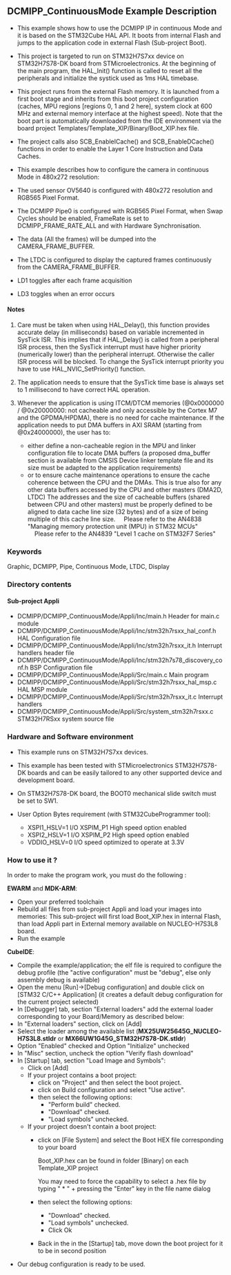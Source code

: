 ## <b>DCMIPP_ContinuousMode Example Description</b>

- This example shows how to use the DCMIPP IP in continuous Mode and it is based on the STM32Cube HAL API.
  It boots from internal Flash and jumps to the application code in external Flash (Sub-project Boot).
- This project is targeted to run on STM32H7S7xx device on STM32H7S78-DK board from STMicroelectronics.
  At the beginning of the main program, the HAL_Init() function is called to reset
  all the peripherals and initialize the systick used as 1ms HAL timebase.
- This project runs from the external Flash memory. It is launched from a first boot stage and inherits from this boot project
  configuration (caches, MPU regions [regions 0, 1 and 2 here], system clock at 600 MHz and external memory interface at the highest speed).
  Note that the boot part is automatically downloaded from the IDE environment via the board project Templates/Template_XIP/Binary/Boot_XIP.hex file.
- The project calls also SCB_EnableICache() and SCB_EnableDCache() functions in order to enable
  the Layer 1 Core Instruction and Data Caches.

- This example describes how to configure the camera in continuous Mode in 480x272 resolution:
- The used sensor OV5640 is configured with 480x272 resolution and RGB565 Pixel Format.
- The DCMIPP Pipe0 is configured with RGB565 Pixel Format, when Swap Cycles should be enabled, FrameRate is set to DCMIPP_FRAME_RATE_ALL 
  and with Hardware Synchronisation.
- The data (All the frames) will be dumped into the CAMERA_FRAME_BUFFER.
- The LTDC is configured to display the captured frames continuously from the CAMERA_FRAME_BUFFER.
- LD1 toggles after each frame acquisition
- LD3 toggles when an error occurs

#### <b>Notes</b>

 1. Care must be taken when using HAL_Delay(), this function provides accurate delay (in milliseconds)
    based on variable incremented in SysTick ISR. This implies that if HAL_Delay() is called from
    a peripheral ISR process, then the SysTick interrupt must have higher priority (numerically lower)
    than the peripheral interrupt. Otherwise the caller ISR process will be blocked.
    To change the SysTick interrupt priority you have to use HAL_NVIC_SetPriority() function.

 2. The application needs to ensure that the SysTick time base is always set to 1 millisecond
    to have correct HAL operation.

 3. Whenever the application is using ITCM/DTCM memories (@0x0000000 / @0x20000000: not cacheable and only accessible
    by the Cortex M7 and the GPDMA/HPDMA), there is no need for cache maintenance.
    If the application needs to put DMA buffers in AXI SRAM (starting from @0x24000000), the user has to:
    - either define a non-cacheable region in the MPU and linker configuration file to locate DMA buffers
      (a proposed dma_buffer section is available from CMSIS Device linker template file and its size must
      be adapted to the application requirements)
    - or to ensure cache maintenance operations to ensure the cache coherence between the CPU and the DMAs.
    This is true also for any other data buffers accessed by the CPU and other masters (DMA2D, LTDC)
    The addresses and the size of cacheable buffers (shared between CPU and other masters)
    must be properly defined to be aligned to data cache line size (32 bytes) and of a size of being multiple
    of this cache line size.
    Please refer to the AN4838 "Managing memory protection unit (MPU) in STM32 MCUs"
    Please refer to the AN4839 "Level 1 cache on STM32F7 Series"

### <b>Keywords</b>

Graphic, DCMIPP, Pipe, Continuous Mode, LTDC, Display

### <b>Directory contents</b>

#### <b>Sub-project Appli</b>
  - DCMIPP/DCMIPP_ContinuousMode/Appli/Inc/main.h                      Header for main.c module
  - DCMIPP/DCMIPP_ContinuousMode/Appli/Inc/stm32h7rsxx_hal_conf.h      HAL Configuration file
  - DCMIPP/DCMIPP_ContinuousMode/Appli/Inc/stm32h7rsxx_it.h            Interrupt handlers header file
  - DCMIPP/DCMIPP_ContinuousMode/Appli/Inc/stm32h7s78_discovery_conf.h BSP Configuration file
  - DCMIPP/DCMIPP_ContinuousMode/Appli/Src/main.c                      Main program
  - DCMIPP/DCMIPP_ContinuousMode/Appli/Src/stm32h7rsxx_hal_msp.c       HAL MSP module
  - DCMIPP/DCMIPP_ContinuousMode/Appli/Src/stm32h7rsxx_it.c            Interrupt handlers
  - DCMIPP/DCMIPP_ContinuousMode/Appli/Src/system_stm32h7rsxx.c        STM32H7RSxx system source file

### <b>Hardware and Software environment</b>

  - This example runs on STM32H7S7xx devices.

  - This example has been tested with STMicroelectronics STM32H7S78-DK
    boards and can be easily tailored to any other supported device
    and development board.

  - On STM32H7S78-DK board, the BOOT0 mechanical slide switch must be set to SW1.

  - User Option Bytes requirement (with STM32CubeProgrammer tool):

    - XSPI1_HSLV=1     I/O XSPIM_P1 High speed option enabled
    - XSPI2_HSLV=1     I/O XSPIM_P2 High speed option enabled
    - VDDIO_HSLV=0     I/O speed optimized to operate at 3.3V

### <b>How to use it ?</b>

In order to make the program work, you must do the following :

**EWARM** and **MDK-ARM**:

 - Open your preferred toolchain
 - Rebuild all files from sub-project Appli and load your images into memories: This sub-project will first load Boot_XIP.hex in internal Flash,
   than load Appli part in External memory available on NUCLEO-H7S3L8 board.
 - Run the example

**CubeIDE**:

 - Compile the example/application; the elf file is required to configure the debug profile (the "active configuration" must be "debug", else only assembly debug is available)
 - Open the menu [Run]->[Debug configuration] and double click on  [STM32 C/C++ Application] (it creates a default debug configuration for the current project selected)
 - In [Debugger] tab, section "External  loaders" add the external loader corresponding to your Board/Memory as described below:
 - In "External loaders" section, click on [Add]
 - Select the loader among the available list (**MX25UW25645G_NUCLEO-H7S3L8.stldr** or **MX66UW1G45G_STM32H7S78-DK.stldr**)
 - Option "Enabled" checked and Option "Initialize" unchecked
 - In "Misc" section, uncheck the option "Verify flash download"
 - In [Startup] tab, section "Load Image and Symbols":
   - Click on [Add]
   - If your project contains a boot project:
     - click on "Project" and then select the boot project.
     - click on Build configuration and select "Use active".
     - then select the following options:
       - "Perform build" checked.
       - "Download" checked.
       - "Load symbols" unchecked.
   - If your project doesn't contain a boot project:
     - click on [File System] and select the Boot HEX file corresponding to your board

        Boot_XIP.hex can be found in folder [Binary] on each Template_XIP project

        You may need to force the capability to select a .hex file by typing " * " + pressing the "Enter" key in the file name dialog

     - then select the following options:
       - "Download"      checked.
       - "Load symbols" unchecked.
       - Click Ok
     - Back in the in the [Startup] tab, move down the boot project for it to be in second position
 - Our debug configuration is ready to be used.